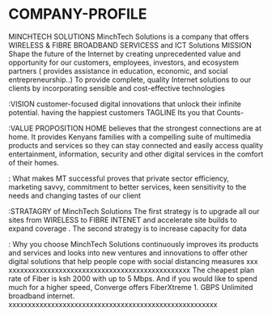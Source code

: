# COMPANY-PROFILE
                                                                
MINCHTECH SOLUTIONS
MinchTech Solutions is a company that offers WIRELESS & FIBRE BROADBAND SERVICESS and ICT Solutions
MISSION
Shape the future of the Internet by creating unprecedented value and opportunity for our customers, employees, investors, and ecosystem partners
( provides assistance in education, economic, and social entrepreneurship..)
To provide complete, quality Internet solutions to our clients by incorporating sensible and cost-effective technologies

:VISION
customer-focused digital innovations that unlock their infinite potential.
having the happiest customers
TAGLINE
Its you that Counts-

:VALUE PROPOSITION
HOME believes that the strongest connections are at home. It provides Kenyans families with a compelling suite of multimedia products and services so they can stay connected and easily access quality entertainment, information, security and other digital services in the comfort of their homes.

: What makes MT successful
proves that private sector efficiency, marketing savvy, commitment to better services, keen sensitivity to the needs and changing tastes of our client

:STRATAGRY of MinchTech Solutions
The first strategy is to upgrade all our sites from WIRELESS to FIBRE INTENET and accelerate site builds to expand coverage . The second strategy is to increase capacity for data 

: Why you choose MinchTech Solutions
continuously improves its products and services and looks into new ventures and  innovations to offer other digital solutions that help people cope with social distancing measures 
xxx xxxxxxxxxxxxxxxxxxxxxxxxxxxxxxxxxxxxxxxxxxxxxxx
The cheapest plan rate of Fiber is ksh 2000 with up to 5 Mbps. And if you would like to spend much for a higher speed, Converge offers FiberXtreme 1. GBPS Unlimited broadband internet.
xxxxxxxxxxxxxxxxxxxxxxxxxxxxxxxxxxxxxxxxxxxxxxxxxxxxxx

